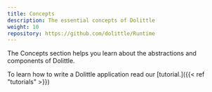 ```yaml
---
title: Concepts
description: The essential concepts of Dolittle
weight: 10
repository: https://github.com/dolittle/Runtime
---
```


The Concepts section helps you learn about the abstractions and components of Dolittle.

To learn how to write a Dolittle application read our [tutorial.]({{< ref "tutorials" >}})

